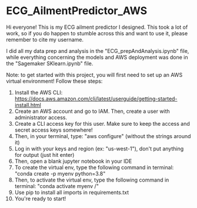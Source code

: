 # ECG_AilmentPredictor_AWS

Hi everyone! This is my ECG ailment predictor I designed. This took a lot of work, so if you do happen to stumble across this and want to use it, please remember to cite my username.

I did all my data prep and analysis in the "ECG_prepAndAnalysis.ipynb" file, while everything concerning the models and AWS deployment was done in the "Sagemaker SKlearn.ipynb" file.

Note: to get started with this project, you will first need to set up an AWS virtual environment! Follow these steps: 
1. Install the AWS CLI: https://docs.aws.amazon.com/cli/latest/userguide/getting-started-install.html
2. Create an AWS account and go to IAM. Then, create a user with administrator access.
3. Create a CLI access key for this user. Make sure to keep the access and secret access keys somewhere!
4. Then, in your terminal, type: "aws configure" (without the strings around it)
5. Log in with your keys and region (ex: "us-west-1"), don't put anything for output (just hit enter)
6. Then, open a blank jupyter notebook in your IDE
7. To create the virtual env, type the following command in terminal: "conda create -p myenv python=3.8"
8. Then, to activate the virtual env, type the following command in terminal: "conda activate myenv /\"
9. Use pip to install all imports in requirements.txt
10. You're ready to start!
